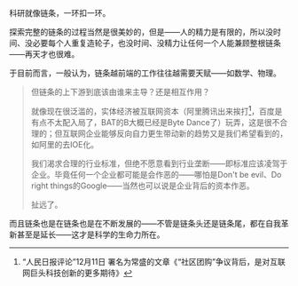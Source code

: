 科研就像链条，一环扣一环。

探索完整的链条的过程当然是很美妙的，但是——人的精力是有限的，所以没时间、没必要每个人重复造轮子，也没时间、没精力让任何一个人能兼顾整根链条——再天才也很难。

于目前而言，一般认为，链条越前端的工作往往越需要天赋——如数学、物理。

> 但链条的上下游到底该由谁来主导？还是相互作用？
>
> 就像现在很泛滥的，实体经济被互联网资本（阿里腾讯出来挨打[^1]，百度是有点不太配入局了，BAT的B大概已经是Byte Dance了）玩弄，这是很不合理的；但互联网企业能够反向自力更生带动新的趋势又是我们希望看到的，如阿里的去IOE化。
>
> 我们渴求合理的行业标准，但绝不愿意看到行业垄断——即标准应该凌驾于企业。毕竟任何一个企业都可能是会作恶的——哪怕是Don't be evil、Do right things的Google——当然也可以说是企业背后的资本作恶。
>
> 扯远了。

而且链条也是在链条也是在不断发展的——不管是链条头还是链条尾，都在自我革新甚至是延长——这才是科学的生命力所在。







[^1]:“人民日报评论”12月11日 署名为常盛的文章《“社区团购”争议背后，是对互联网巨头科技创新的更多期待》

